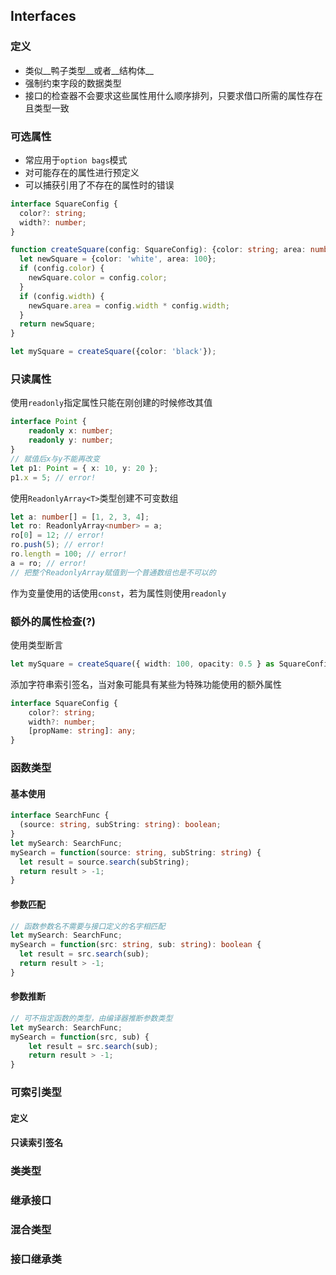## Interfaces

### 定义

* 类似__鸭子类型__或者__结构体__
* 强制约束字段的数据类型
* 接口的检查器不会要求这些属性用什么顺序排列，只要求借口所需的属性存在且类型一致

### 可选属性

* 常应用于`option bags`模式
* 对可能存在的属性进行预定义
* 可以捕获引用了不存在的属性时的错误

```typescript
interface SquareConfig {
  color?: string;
  width?: number;
}

function createSquare(config: SquareConfig): {color: string; area: number} {
  let newSquare = {color: 'white', area: 100};
  if (config.color) {
    newSquare.color = config.color;
  }
  if (config.width) {
    newSquare.area = config.width * config.width;
  }
  return newSquare;
}

let mySquare = createSquare({color: 'black'});
```

### 只读属性

使用`readonly`指定属性只能在刚创建的时候修改其值

```typescript
interface Point {
    readonly x: number;
    readonly y: number;
}
// 赋值后x与y不能再改变
let p1: Point = { x: 10, y: 20 };
p1.x = 5; // error!
```

使用`ReadonlyArray<T>`类型创建不可变数组

```typescript
let a: number[] = [1, 2, 3, 4];
let ro: ReadonlyArray<number> = a;
ro[0] = 12; // error!
ro.push(5); // error!
ro.length = 100; // error!
a = ro; // error!
// 把整个ReadonlyArray赋值到一个普通数组也是不可以的
```

作为变量使用的话使用`const`，若为属性则使用`readonly`

### 额外的属性检查(?)

使用类型断言

```typescript
let mySquare = createSquare({ width: 100, opacity: 0.5 } as SquareConfig);
```

添加字符串索引签名，当对象可能具有某些为特殊功能使用的额外属性

```typescript
interface SquareConfig {
    color?: string;
    width?: number;
    [propName: string]: any;
}
```

### 函数类型

#### 基本使用

```typescript
interface SearchFunc {
  (source: string, subString: string): boolean;
}
let mySearch: SearchFunc;
mySearch = function(source: string, subString: string) {
  let result = source.search(subString);
  return result > -1;
}
```

#### 参数匹配

```typescript
// 函数参数名不需要与接口定义的名字相匹配
let mySearch: SearchFunc;
mySearch = function(src: string, sub: string): boolean {
  let result = src.search(sub);
  return result > -1;
}
```

#### 参数推断

```typescript
// 可不指定函数的类型，由编译器推断参数类型
let mySearch: SearchFunc;
mySearch = function(src, sub) {
    let result = src.search(sub);
    return result > -1;
}
```

### 可索引类型

#### 定义



#### 只读索引签名

### 类类型

### 继承接口

### 混合类型

### 接口继承类